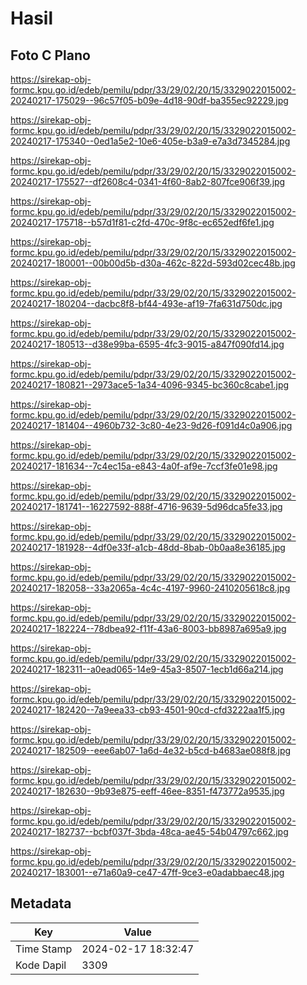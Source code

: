 # Hasil

## Foto C Plano

https://sirekap-obj-formc.kpu.go.id/edeb/pemilu/pdpr/33/29/02/20/15/3329022015002-20240217-175029--96c57f05-b09e-4d18-90df-ba355ec92229.jpg

https://sirekap-obj-formc.kpu.go.id/edeb/pemilu/pdpr/33/29/02/20/15/3329022015002-20240217-175340--0ed1a5e2-10e6-405e-b3a9-e7a3d7345284.jpg

https://sirekap-obj-formc.kpu.go.id/edeb/pemilu/pdpr/33/29/02/20/15/3329022015002-20240217-175527--df2608c4-0341-4f60-8ab2-807fce906f39.jpg

https://sirekap-obj-formc.kpu.go.id/edeb/pemilu/pdpr/33/29/02/20/15/3329022015002-20240217-175718--b57d1f81-c2fd-470c-9f8c-ec652edf6fe1.jpg

https://sirekap-obj-formc.kpu.go.id/edeb/pemilu/pdpr/33/29/02/20/15/3329022015002-20240217-180001--00b00d5b-d30a-462c-822d-593d02cec48b.jpg

https://sirekap-obj-formc.kpu.go.id/edeb/pemilu/pdpr/33/29/02/20/15/3329022015002-20240217-180204--dacbc8f8-bf44-493e-af19-7fa631d750dc.jpg

https://sirekap-obj-formc.kpu.go.id/edeb/pemilu/pdpr/33/29/02/20/15/3329022015002-20240217-180513--d38e99ba-6595-4fc3-9015-a847f090fd14.jpg

https://sirekap-obj-formc.kpu.go.id/edeb/pemilu/pdpr/33/29/02/20/15/3329022015002-20240217-180821--2973ace5-1a34-4096-9345-bc360c8cabe1.jpg

https://sirekap-obj-formc.kpu.go.id/edeb/pemilu/pdpr/33/29/02/20/15/3329022015002-20240217-181404--4960b732-3c80-4e23-9d26-f091d4c0a906.jpg

https://sirekap-obj-formc.kpu.go.id/edeb/pemilu/pdpr/33/29/02/20/15/3329022015002-20240217-181634--7c4ec15a-e843-4a0f-af9e-7ccf3fe01e98.jpg

https://sirekap-obj-formc.kpu.go.id/edeb/pemilu/pdpr/33/29/02/20/15/3329022015002-20240217-181741--16227592-888f-4716-9639-5d96dca5fe33.jpg

https://sirekap-obj-formc.kpu.go.id/edeb/pemilu/pdpr/33/29/02/20/15/3329022015002-20240217-181928--4df0e33f-a1cb-48dd-8bab-0b0aa8e36185.jpg

https://sirekap-obj-formc.kpu.go.id/edeb/pemilu/pdpr/33/29/02/20/15/3329022015002-20240217-182058--33a2065a-4c4c-4197-9960-2410205618c8.jpg

https://sirekap-obj-formc.kpu.go.id/edeb/pemilu/pdpr/33/29/02/20/15/3329022015002-20240217-182224--78dbea92-f11f-43a6-8003-bb8987a695a9.jpg

https://sirekap-obj-formc.kpu.go.id/edeb/pemilu/pdpr/33/29/02/20/15/3329022015002-20240217-182311--a0ead065-14e9-45a3-8507-1ecb1d66a214.jpg

https://sirekap-obj-formc.kpu.go.id/edeb/pemilu/pdpr/33/29/02/20/15/3329022015002-20240217-182420--7a9eea33-cb93-4501-90cd-cfd3222aa1f5.jpg

https://sirekap-obj-formc.kpu.go.id/edeb/pemilu/pdpr/33/29/02/20/15/3329022015002-20240217-182509--eee6ab07-1a6d-4e32-b5cd-b4683ae088f8.jpg

https://sirekap-obj-formc.kpu.go.id/edeb/pemilu/pdpr/33/29/02/20/15/3329022015002-20240217-182630--9b93e875-eeff-46ee-8351-f473772a9535.jpg

https://sirekap-obj-formc.kpu.go.id/edeb/pemilu/pdpr/33/29/02/20/15/3329022015002-20240217-182737--bcbf037f-3bda-48ca-ae45-54b04797c662.jpg

https://sirekap-obj-formc.kpu.go.id/edeb/pemilu/pdpr/33/29/02/20/15/3329022015002-20240217-183001--e71a60a9-ce47-47ff-9ce3-e0adabbaec48.jpg


## Metadata

| Key        | Value               |
| ---------- | ------------------- |
| Time Stamp | 2024-02-17 18:32:47 |
| Kode Dapil | 3309                |



